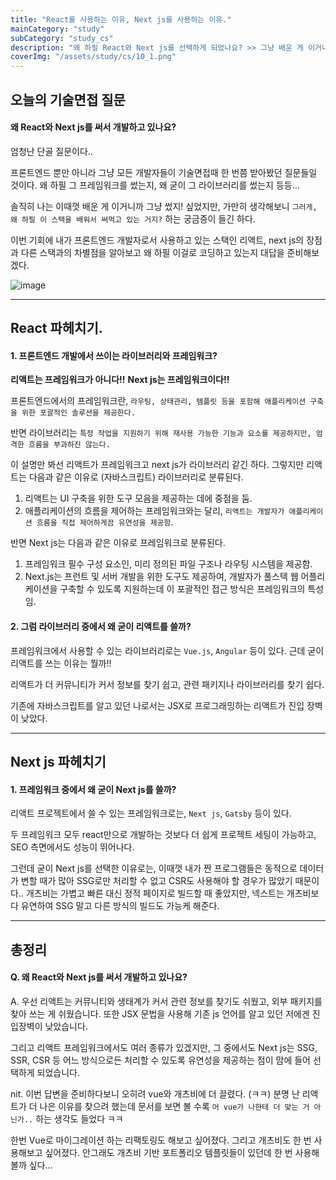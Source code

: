 ```yaml
---
title: "React를 사용하는 이유, Next js를 사용하는 이유."
mainCategory: "study"
subCategory: "study_cs"
description: "왜 하필 React와 Next js를 선택하게 되었나요? >> 그냥 배운 게 이거니까..;"
coverImg: "/assets/study/cs/10_1.png"
---
```


## 오늘의 기술면접 질문

####  왜 React와 Next js를 써서 개발하고 있나요?

엄청난 단골 질문이다..

프론트엔드 뿐만 아니라 그냥 모든 개발자들이 기술면접때 한 번쯤 받아봤던 질문들일 것이다. 왜 하필 그 프레임워크를 썼는지, 왜 굳이 그 라이브러리를 썼는지 등등...

솔직히 나는 이때껏 배운 게 이거니까 그냥 썼지! 싶었지만, 가만히 생각해보니 `그러게, 왜 하필 이 스택을 배워서 써먹고 있는 거지?` 하는 궁금증이 들긴 하다.

이번 기회에 내가 프론트엔드 개발자로서 사용하고 있는 스택인 리액트, next js의 장점과 다른 스택과의 차별점을 알아보고 왜 하필 이걸로 코딩하고 있는지 대답을 준비해보겠다.

![image](/assets/study/cs/10_1.png)

***

## React 파헤치기.

#### 1. 프론트엔드 개발에서 쓰이는 라이브러리와 프레임워크?

**리액트는 프레임워크가 아니다!!** 
**Next js는 프레임워크이다!!** 

프론트엔드에서의 프레임워크란, `라우팅, 상태관리, 템플릿 등을 포함해 애플리케이션 구축을 위한 포괄적인 솔루션을 제공한다.`

반면 라이브러리는 `특정 작업을 지원하기 위해 재사용 가능한 기능과 요소를 제공하지만, 엄격한 흐름을 부과하진 않는다.`

이 설명만 봐선 리액트가 프레임워크고 next js가 라이브러리 같긴 하다. 그렇지만 리액트는 다음과 같은 이유로 (자바스크립트) 라이브러리로 분류된다.

1. 리액트는 UI 구축을 위한 도구 모음을 제공하는 데에 중점을 둠.
2. 애플리케이션의 흐름을 제어하는 프레임워크와는 달리, `리액트는 개발자가 애플리케이션 흐름을 직접 제어하게끔 유연성을 제공함`.

반면 Next js는 다음과 같은 이유로 프레임워크로 분류된다.

1. 프레임워크 필수 구성 요소인, 미리 정의된 파일 구조나 라우팅 시스템을 제공함. 
2. Next.js는 프런트 및 서버 개발을 위한 도구도 제공하여, 개발자가 풀스텍 웹 어플리케이션을 구축할 수 있도록 지원하는데 이 포괄적인 접근 방식은 프레임워크의 특성임.

#### 2. 그럼 라이브러리 중에서 왜 굳이 리액트를 쓸까?

프레임워크에서 사용할 수 있는 라이브러리로는 `Vue.js`, `Angular` 등이 있다. 근데 굳이 리액트를 쓰는 이유는 뭘까!!

리액트가 더 커뮤니티가 커서 정보를 찾기 쉽고, 관련 패키지나 라이브러리를 찾기 쉽다.

기존에 자바스크립트를 알고 있던 나로서는 JSX로 프로그래밍하는 리액트가 진입 장벽이 낮았다. 

***

## Next js 파헤치기

#### 1. 프레임워크 중에서 왜 굳이 Next js를 쓸까?

리액트 프로젝트에서 쓸 수 있는 프레임워크로는, `Next js`, `Gatsby` 등이 있다.

두 프레임워크 모두 react만으로 개발하는 것보다 더 쉽게 프로젝트 세팅이 가능하고, SEO 측면에서도 성능이 뛰어나다.

그런데 굳이 Next js를 선택한 이유로는, 이때껏 내가 짠 프로그램들은 동적으로 데이터가 변할 때가 많아 SSG로만 처리할 수 없고 CSR도 사용해야 할 경우가 많았기 때문이다.. 개츠비는 가볍고 빠른 대신 정적 페이지로 빌드할 때 좋았지만, 넥스트는 개츠비보다 유연하여 SSG 말고 다른 방식의 빌드도 가능케 해준다.

***

## 총정리

#### Q. 왜 React와 Next js를 써서 개발하고 있나요?

A. 
우선 리액트는 커뮤니티와 생태계가 커서 관련 정보를 찾기도 쉬웠고, 외부 패키지를 찾아 쓰는 게 쉬웠습니다. 또한 JSX 문법을 사용해 기존 js 언어를 알고 있던 저에겐 진입장벽이 낮았습니다.

그리고  리액트 프레임워크에서도 여러 종류가 있겠지만, 그 중에서도 Next js는 SSG, SSR, CSR 등 어느 방식으로든 처리할 수 있도록 유연성을 제공하는 점이 맘에 들어 선택하게 되었습니다.


nit.
이번 답변을 준비하다보니 오히려 vue와 개츠비에 더 끌렸다. (ㅋㅋ)
분명 난 리액트가 더 나은 이유를 찾으려 했는데 문서를 보면 볼 수록 `어 vue가 나한테 더 맞는 거 아닌가..` 하는 생각도 들었다 ㅋㅋ

한번 Vue로 마이그레이션 하는 리팩토링도 해보고 싶어졌다.
그리고 개츠비도 한 번 사용해보고 싶어졌다. 안그래도 개츠비 기반 포트폴리오 템플릿들이 있던데 한 번 사용해볼까 싶다...